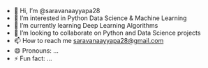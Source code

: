 - 👋 Hi, I’m @saravanaayyapa28
- 👀 I’m interested in Python Data Science & Machine Learning
- 🌱 I’m currently learning Deep Learning Algorithms
- 💞️ I’m looking to collaborate on Python and Data Science projects
- 📫 How to reach me saravanaayyapa28@gmail.com
- 😄 Pronouns: ...
- ⚡ Fun fact: ...
<!---
saravanaayyapa28/saravanaayyapa28 is a ✨ special ✨ repository because its `README.md` (this file) appears on your GitHub profile.
You can click the Preview link to take a look at your changes.
--->

